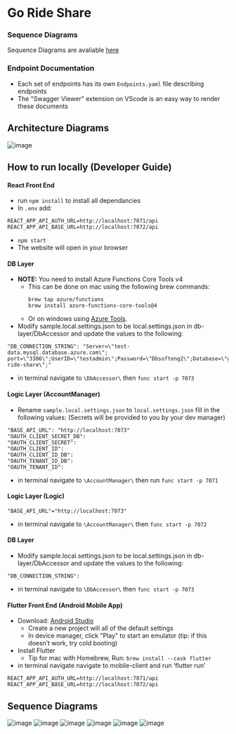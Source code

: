 # Go Ride Share

### Sequence Diagrams
Sequence Diagrams are avaliable [here](https://github.com/Go-Ride-Share/.github/tree/main/diagrams)

### Endpoint Documentation
- Each set of endpoints has its own `Endpoints.yaml` file describing endpoints
- The "Swagger Viewer" extension on VScode is an easy way to render these documents

## Architecture Diagrams
![image](../diagrams/Cloud_Architecture.jpeg)

## How to run locally (Developer Guide)
#### React Front End
- run `npm install` to install all dependancies
- In `.env` add:
```
REACT_APP_API_AUTH_URL=http://localhost:7071/api
REACT_APP_API_BASE_URL=http://localhost:7072/api
```
- `npm start`
- The website will open in your browser

#### DB Layer
- **NOTE:** You need to install Azure Functions Core Tools v4
   - This can be done on mac using the following brew commands:
     ```
     brew tap azure/functions
     brew install azure-functions-core-tools@4
     ```
   - Or on windows using [Azure Tools](https://learn.microsoft.com/en-us/azure/azure-functions/functions-run-local?tabs=windows%2Cisolated-process%2Cnode-v4%2Cpython-v2%2Chttp-trigger%2Ccontainer-apps&pivots=programming-language-csharp#install-the-azure-functions-core-tools:~:text=quickstart%20article.-,Install%20the%20Azure%20Functions%20Core%20Tools,-The%20recommended%20way).
- Modify sample.local.settings.json to be local.settings.json in db-layer/DbAccessor and update the values to the following:
```
"DB_CONNECTION_STRING": "Server=\"test-data.mysql.database.azure.com\"; port=\"3306\";UserID=\"testadmin\";Password=\"Dbsofteng2\";Database=\"go-ride-share\";"
```
-  in terminal navigate to `\DbAccessor\` then `func start -p 7073`

#### Logic Layer (AccountManager)
- Rename `sample.local.settings.json` to `local.settings.json` fill in the following values: (Secrets will be provided to you by your dev manager)
```
"BASE_API_URL": "http://localhost:7073"
"OAUTH_CLIENT_SECRET_DB":
"OAUTH_CLIENT_SECRET":
"OAUTH_CLIENT_ID":
"OAUTH_CLIENT_ID_DB":
"OAUTH_TENANT_ID_DB":
"OAUTH_TENANT_ID":
``` 
- in terminal navigate to `\AccountManager\` then run `func start -p 7071`

#### Logic Layer (Logic)
```
"BASE_API_URL"="http://localhost:7073"
```
- in terminal navigate to  `\AccountManager\` then `func start -p 7072`

#### DB Layer
- Modify sample.local.settings.json to be local.settings.json in db-layer/DbAccessor and update the values to the following:
```
"DB_CONNECTION_STRING":
```
- in terminal navigate to `\DbAccessor\` then `func start -p 7073`

#### Flutter Front End (Android Mobile App)
- Download: [Android Studio](https://developer.android.com/studio)
   - Create a new project will all of the default settings
   - In device manager, click "Play" to start an emulator (tip: if this doesn’t work, try cold booting)
- Install Flutter 
   - Tip for mac with Homebrew, Run: `brew install --cask flutter`
- in terminal navigate navigate to mobile-client and run ‘flutter run’

```
REACT_APP_API_AUTH_URL=http://localhost:7071/api
REACT_APP_API_BASE_URL=http://localhost:7072/api
```
## Sequence Diagrams
![image](../diagrams/Signup-user.png)
![image](../diagrams/Login-user.png)
![image](../diagrams/Get-user.png)
![image](../diagrams/Edit-user.png)
![image](../diagrams/Create-Update-Post.png)
![image](../diagrams/Get-Posts.png)
